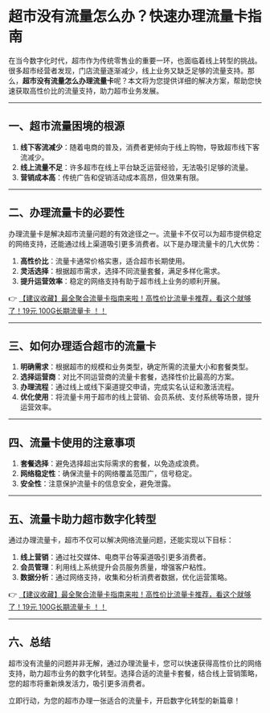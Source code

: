 # 超市没有流量怎么办？快速办理流量卡指南

在当今数字化时代，超市作为传统零售业的重要一环，也面临着线上转型的挑战。很多超市经营者发现，门店流量逐渐减少，线上业务又缺乏足够的流量支持。那么，**超市没有流量怎么办理流量卡**呢？本文将为您提供详细的解决方案，帮助您快速获取高性价比的流量支持，助力超市业务发展。

---

## 一、超市流量困境的根源

1. **线下客流减少**：随着电商的普及，消费者更倾向于线上购物，导致超市线下客流减少。
2. **线上流量不足**：许多超市在线上平台缺乏运营经验，无法吸引足够的流量。
3. **营销成本高**：传统广告和促销活动成本高昂，但效果有限。

---

## 二、办理流量卡的必要性

办理流量卡是解决超市流量问题的有效途径之一。流量卡不仅可以为超市提供稳定的网络支持，还能通过线上渠道吸引更多消费者。以下是办理流量卡的几大优势：

1. **高性价比**：流量卡通常价格实惠，适合超市长期使用。
2. **灵活选择**：根据超市需求，选择不同流量套餐，满足多样化需求。
3. **提升运营效率**：稳定的网络支持有助于超市线上业务的顺利开展。

👉 [【建议收藏】最全聚合流量卡指南来啦！高性价比流量卡推荐，看这个就够了！19元 100G长期流量卡 ！！](https://bit.ly/Liuliangka)

---

## 三、如何办理适合超市的流量卡

1. **明确需求**：根据超市的规模和业务类型，确定所需的流量大小和套餐类型。
2. **选择运营商**：对比不同运营商的流量卡套餐，选择性价比最高的方案。
3. **办理流程**：通过线上或线下渠道提交申请，完成实名认证和激活流程。
4. **优化使用**：将流量卡用于超市的线上营销、会员系统、支付系统等场景，提升运营效率。

---

## 四、流量卡使用的注意事项

1. **套餐选择**：避免选择超出实际需求的套餐，以免造成浪费。
2. **网络稳定性**：确保流量卡的网络覆盖范围广，信号稳定。
3. **安全性**：注意保护流量卡的信息安全，避免泄露。

---

## 五、流量卡助力超市数字化转型

通过办理流量卡，超市不仅可以解决网络流量问题，还能实现以下目标：

1. **线上营销**：通过社交媒体、电商平台等渠道吸引更多消费者。
2. **会员管理**：利用线上系统提升会员服务质量，增强客户粘性。
3. **数据分析**：通过网络支持，收集和分析消费者数据，优化运营策略。

👉 [【建议收藏】最全聚合流量卡指南来啦！高性价比流量卡推荐，看这个就够了！19元 100G长期流量卡 ！！](https://bit.ly/Liuliangka)

---

## 六、总结

超市没有流量的问题并非无解，通过办理流量卡，您可以快速获得高性价比的网络支持，助力超市业务的数字化转型。选择合适的流量卡套餐，结合线上营销策略，您的超市将重新焕发活力，吸引更多消费者。

立即行动，为您的超市办理一张适合的流量卡，开启数字化转型的新篇章！